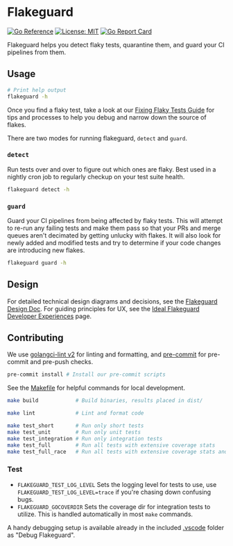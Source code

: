 # Flakeguard

[![Go Reference](https://pkg.go.dev/badge/github.com/smartcontractkit/flakeguard.svg)](https://pkg.go.dev/github.com/smartcontractkit/flakeguard)
[![License: MIT](https://img.shields.io/badge/License-MIT-yellow.svg)](https://opensource.org/licenses/MIT)
[![Go Report Card](https://goreportcard.com/badge/github.com/smartcontractkit/flakeguard)](https://goreportcard.com/report/github.com/smartcontractkit/flakeguard)


Flakeguard helps you detect flaky tests, quarantine them, and guard your CI pipelines from them.

## Usage

```sh
# Print help output
flakeguard -h
```

Once you find a flaky test, take a look at our [Fixing Flaky Tests Guide](./fixing-flaky-tests-guide.md) for tips and processes to help you debug and narrow down the source of flakes.

There are two modes for running flakeguard, `detect` and `guard`.

### `detect`

Run tests over and over to figure out which ones are flaky. Best used in a nightly cron job to regularly checkup on your test suite health.

```sh
flakeguard detect -h
```

### `guard`

Guard your CI pipelines from being affected by flaky tests. This will attempt to re-run any failing tests and make them pass so that your PRs and merge queues aren't decimated by getting unlucky with flakes. It will also look for newly added and modified tests and try to determine if your code changes are introducing new flakes.

```sh
flakeguard guard -h
```

## Design

For detailed technical design diagrams and decisions, see the [Flakeguard Design Doc](./design.md). For guiding principles for UX, see the [Ideal Flakeguard Developer Experiences](./ideal-developer-experiences.md) page.

## Contributing

We use [golangci-lint v2](https://golangci-lint.run/) for linting and formatting, and [pre-commit](https://pre-commit.com/) for pre-commit and pre-push checks.

```sh
pre-commit install # Install our pre-commit scripts
```

See the [Makefile](./Makefile) for helpful commands for local development.

```sh
make build            # Build binaries, results placed in dist/

make lint             # Lint and format code

make test_short       # Run only short tests
make test_unit        # Run only unit tests
make test_integration # Run only integration tests
make test_full        # Run all tests with extensive coverage stats
make test_full_race   # Run all tests with extensive coverage stats and race detection
```

### Test

* `FLAKEGUARD_TEST_LOG_LEVEL` Sets the logging level for tests to use, use `FLAKEGUARD_TEST_LOG_LEVEL=trace` if you're chasing down confusing bugs.
* `FLAKEGUARD_GOCOVERDIR` Sets the coverage dir for integration tests to utilize. This is handled automatically in most `make` commands.

A handy debugging setup is available already in the included [.vscode](.vscode/) folder as "Debug Flakeguard".
